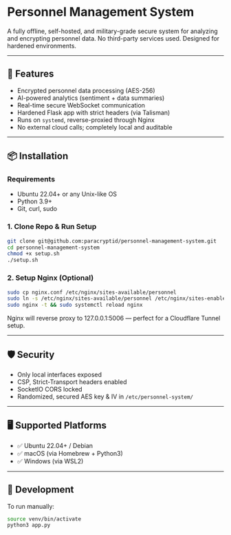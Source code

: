 
# Personnel Management System

A fully offline, self-hosted, and military-grade secure system for analyzing and encrypting personnel data. No third-party services used. Designed for hardened environments.

---

## 🔐 Features

- Encrypted personnel data processing (AES-256)
- AI-powered analytics (sentiment + data summaries)
- Real-time secure WebSocket communication
- Hardened Flask app with strict headers (via Talisman)
- Runs on `systemd`, reverse-proxied through Nginx
- No external cloud calls; completely local and auditable

---

## 📦 Installation

### Requirements
- Ubuntu 22.04+ or any Unix-like OS
- Python 3.9+
- Git, curl, sudo

### 1. Clone Repo & Run Setup
```bash
git clone git@github.com:paracryptid/personnel-management-system.git
cd personnel-management-system
chmod +x setup.sh
./setup.sh
```

### 2. Setup Nginx (Optional)
```bash
sudo cp nginx.conf /etc/nginx/sites-available/personnel
sudo ln -s /etc/nginx/sites-available/personnel /etc/nginx/sites-enabled/
sudo nginx -t && sudo systemctl reload nginx
```

Nginx will reverse proxy to 127.0.0.1:5006 — perfect for a Cloudflare Tunnel setup.

---

## 🛡️ Security

- Only local interfaces exposed
- CSP, Strict-Transport headers enabled
- SocketIO CORS locked
- Randomized, secured AES key & IV in `/etc/personnel-system/`

---

## 🖥 Supported Platforms

- ✅ Ubuntu 22.04+ / Debian
- ✅ macOS (via Homebrew + Python3)
- ✅ Windows (via WSL2)

---

## 🔧 Development
To run manually:
```bash
source venv/bin/activate
python3 app.py
```
